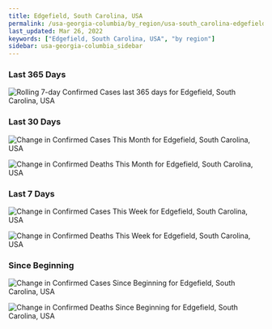 ```yaml
---
title: Edgefield, South Carolina, USA
permalink: /usa-georgia-columbia/by_region/usa-south_carolina-edgefield-by_region.html
last_updated: Mar 26, 2022
keywords: ["Edgefield, South Carolina, USA", "by region"]
sidebar: usa-georgia-columbia_sidebar
---
```


<h3>Last 365 Days</h3>

![Rolling 7-day Confirmed Cases last 365 days for Edgefield, South Carolina, USA](/covid_tracker/images/graphs/usa-south_carolina-edgefield-weekly_totals_graph.png)

<h3>Last 30 Days</h3>

![Change in Confirmed Cases This Month for Edgefield, South Carolina, USA](/covid_tracker/images/graphs/usa-south_carolina-edgefield-delta_confirmed-30_days_graph.png)

![Change in Confirmed Deaths This Month for Edgefield, South Carolina, USA](/covid_tracker/images/graphs/usa-south_carolina-edgefield-delta_deaths-30_days_graph.png)

<h3>Last 7 Days</h3>

![Change in Confirmed Cases This Week for Edgefield, South Carolina, USA](/covid_tracker/images/graphs/usa-south_carolina-edgefield-delta_confirmed-7_days_graph.png)

![Change in Confirmed Deaths This Week for Edgefield, South Carolina, USA](/covid_tracker/images/graphs/usa-south_carolina-edgefield-delta_deaths-7_days_graph.png)

<h3>Since Beginning</h3>

![Change in Confirmed Cases Since Beginning for Edgefield, South Carolina, USA](/covid_tracker/images/graphs/usa-south_carolina-edgefield-delta_confirmed-since_beginning_graph.png)

![Change in Confirmed Deaths Since Beginning for Edgefield, South Carolina, USA](/covid_tracker/images/graphs/usa-south_carolina-edgefield-delta_deaths-since_beginning_graph.png)

